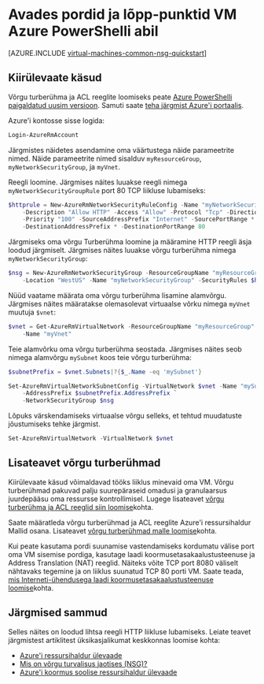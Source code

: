 <properties
   pageTitle="Avage pordid VM PowerShelli kaudu | Microsoft Azure'i"
   description="Saate teada, kuidas avada port / oma Windows VM Azure ressursi halduri juurutamise režiimi ja Azure PowerShelli abil lõpp-punkti loomine"
   services="virtual-machines-windows"
   documentationCenter=""
   authors="iainfoulds"
   manager="timlt"
   editor=""/>

<tags
   ms.service="virtual-machines-windows"
   ms.devlang="na"
   ms.topic="article"
   ms.tgt_pltfrm="vm-windows"
   ms.workload="infrastructure-services"
   ms.date="10/27/2016"
   ms.author="iainfou"/>

# <a name="opening-ports-and-endpoints-to-a-vm-in-azure-using-powershell"></a>Avades pordid ja lõpp-punktid VM Azure PowerShelli abil
[AZURE.INCLUDE [virtual-machines-common-nsg-quickstart](../../includes/virtual-machines-common-nsg-quickstart.md)]

## <a name="quick-commands"></a>Kiirülevaate käsud
Võrgu turberühma ja ACL reeglite loomiseks peate [Azure PowerShelli paigaldatud uusim versioon](../powershell-install-configure.md). Samuti saate [teha järgmist Azure'i portaalis](virtual-machines-windows-nsg-quickstart-portal.md).

Azure'i kontosse sisse logida:

```powershell
Login-AzureRmAccount
```

Järgmistes näidetes asendamine oma väärtustega näide parameetrite nimed. Näide parameetrite nimed sisalduv `myResourceGroup`, `myNetworkSecurityGroup`, ja `myVnet`.

Reegli loomine. Järgmises näites luuakse reegli nimega `myNetworkSecurityGroupRule` port 80 TCP liikluse lubamiseks:

```powershell
$httprule = New-AzureRmNetworkSecurityRuleConfig -Name "myNetworkSecurityGroupRule" `
    -Description "Allow HTTP" -Access "Allow" -Protocol "Tcp" -Direction "Inbound" `
    -Priority "100" -SourceAddressPrefix "Internet" -SourcePortRange * `
    -DestinationAddressPrefix * -DestinationPortRange 80
```

Järgmiseks oma võrgu Turberühma loomine ja määramine HTTP reegli äsja loodud järgmiselt. Järgmises näites luuakse võrgu turberühma nimega `myNetworkSecurityGroup`:

```powershell
$nsg = New-AzureRmNetworkSecurityGroup -ResourceGroupName "myResourceGroup" `
    -Location "WestUS" -Name "myNetworkSecurityGroup" -SecurityRules $httprule
```

Nüüd vaatame määrata oma võrgu turberühma lisamine alamvõrgu. Järgmises näites määratakse olemasolevat virtuaalse võrku nimega `myVnet` muutuja `$vnet`:

```powershell
$vnet = Get-AzureRmVirtualNetwork -ResourceGroupName "myResourceGroup" `
    -Name "myVnet"
```

Teie alamvõrku oma võrgu turberühma seostada. Järgmises näites seob nimega alamvõrgu `mySubnet` koos teie võrgu turberühma:

```powershell
$subnetPrefix = $vnet.Subnets|?{$_.Name -eq 'mySubnet'}

Set-AzureRmVirtualNetworkSubnetConfig -VirtualNetwork $vnet -Name "mySubnet" `
    -AddressPrefix $subnetPrefix.AddressPrefix `
    -NetworkSecurityGroup $nsg
```

Lõpuks värskendamiseks virtuaalse võrgu selleks, et tehtud muudatuste jõustumiseks tehke järgmist.

```powershell
Set-AzureRmVirtualNetwork -VirtualNetwork $vnet
```


## <a name="more-information-on-network-security-groups"></a>Lisateavet võrgu turberühmad
Kiirülevaate käsud võimaldavad tööks liiklus minevaid oma VM. Võrgu turberühmad pakuvad palju suurepäraseid omadusi ja granulaarsus juurdepääsu oma ressursse kontrollimisel. Lugege lisateavet [võrgu turberühma ja ACL reeglid siin loomise](../virtual-network/virtual-networks-create-nsg-arm-ps.md)kohta.

Saate määratleda võrgu turberühmad ja ACL reeglite Azure'i ressursihaldur Mallid osana. Lisateavet [võrgu turberühmad malle loomise](../virtual-network/virtual-networks-create-nsg-arm-template.md)kohta.

Kui peate kasutama pordi suunamise vastendamiseks kordumatu välise port oma VM sisemise pordiga, kasutage laadi koormusetasakaalustusteenuse ja Address Translation (NAT) reeglid. Näiteks võite TCP port 8080 väliselt nähtavaks tegemine ja on liiklus suunatud TCP 80 porti VM. Saate teada, [mis Interneti-ühendusega laadi koormusetasakaalustusteenuse loomise](../load-balancer/load-balancer-get-started-internet-arm-ps.md)kohta.

## <a name="next-steps"></a>Järgmised sammud
Selles näites on loodud lihtsa reegli HTTP liikluse lubamiseks. Leiate teavet järgmistest artiklitest üksikasjalikumat keskkonnas loomise kohta:

- [Azure'i ressursihaldur ülevaade](../azure-resource-manager/resource-group-overview.md)
- [Mis on võrgu turvalisus jaotises (NSG)?](../virtual-network/virtual-networks-nsg.md)
- [Azure'i koormus soolise ressursihaldur ülevaade](../load-balancer/load-balancer-arm.md)